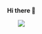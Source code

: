 <p align="center">
  <strong>Hi there 👋</strong>
</p>


<!--
**ThiagoCComelli/ThiagoCComelli** is a ✨ _special_ ✨ repository because its `README.md` (this file) appears on your GitHub profile.

Here are some ideas to get you started:

- 🔭 I’m currently working on ...
- 🌱 I’m currently learning ...
- 👯 I’m looking to collaborate on ...
- 🤔 I’m looking for help with ...
- 💬 Ask me about ...
- 📫 How to reach me: ...
- 😄 Pronouns: ...
- ⚡ Fun fact: ...
-->
<p align="center">
  <img  src="https://user-images.githubusercontent.com/51216389/97631300-80a41280-1a0f-11eb-8b6c-6f561405f4a8.gif">
</p>
